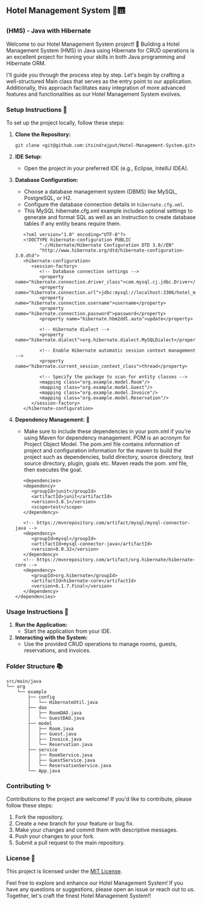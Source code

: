 ## Hotel Management System 🏬🛗

### (HMS) - Java with Hibernate

Welcome to our Hotel Management System project! 🎉 Building a Hotel Management System (HMS) in Java using Hibernate for CRUD operations is an excellent project for honing your skills in both Java programming and Hibernate ORM.

I'll guide you through the process step by step. Let's begin by crafting a well-structured Main class that serves as the entry point to our application. Additionally, this approach facilitates easy integration of more advanced features and functionalities as our Hotel Management System evolves.

### Setup Instructions 🚀

To set up the project locally, follow these steps:

1. **Clone the Repository:**

   ```
   git clone <git@github.com:itsindrajput/Hotel-Management-System.git>
   ```

2. **IDE Setup:**

   - Open the project in your preferred IDE (e.g., Eclipse, IntelliJ IDEA).

3. **Database Configuration:**

   - Choose a database management system (DBMS) like MySQL, PostgreSQL, or H2.
   - Configure the database connection details in `hibernate.cfg.xml`.
   - This MySQL hibernate.cfg.xml example includes optional settings to generate and format SQL as well as an instruction to create database tables if any entity beans require them.

   ```
      <?xml version="1.0" encoding="UTF-8"?>
      <!DOCTYPE hibernate-configuration PUBLIC
            "-//Hibernate/Hibernate Configuration DTD 3.0//EN"
            "http://www.hibernate.org/dtd/hibernate-configuration-3.0.dtd">
      <hibernate-configuration>
         <session-factory>
            <!-- Database connection settings -->
            <property name="hibernate.connection.driver_class">com.mysql.cj.jdbc.Driver</property>
            <property name="hibernate.connection.url">jdbc:mysql://localhost:3306/hotel_management</property>
            <property name="hibernate.connection.username">username</property>
            <property name="hibernate.connection.password">password</property>
            <property name="hibernate.hbm2ddl.auto">update</property>

            <!-- Hibernate dialect -->
            <property name="hibernate.dialect">org.hibernate.dialect.MySQLDialect</property>

            <!-- Enable Hibernate automatic session context management -->
            <property name="hibernate.current_session_context_class">thread</property>

            <!-- Specify the package to scan for entity classes -->
            <mapping class="org.example.model.Room"/>
            <mapping class="org.example.model.Guest"/>
            <mapping class="org.example.model.Invoice"/>
            <mapping class="org.example.model.Reservation"/>
         </session-factory>
      </hibernate-configuration>

   ```

4. **Dependency Management:** 🚗

   - Make sure to include these dependencies in your pom.xml if you're using Maven for dependency management.
     POM is an acronym for Project Object Model. The pom.xml file contains information of project and configuration information for the maven to build the project such as dependencies, build directory, source directory, test source directory, plugin, goals etc. Maven reads the pom. xml file, then executes the goal.

   ```
      <dependencies>
      <dependency>
         <groupId>junit</groupId>
         <artifactId>junit</artifactId>
         <version>3.8.1</version>
         <scope>test</scope>
      </dependency>

      <!-- https://mvnrepository.com/artifact/mysql/mysql-connector-java -->
      <dependency>
         <groupId>mysql</groupId>
         <artifactId>mysql-connector-java</artifactId>
         <version>8.0.32</version>
      </dependency>
      <!-- https://mvnrepository.com/artifact/org.hibernate/hibernate-core -->
      <dependency>
         <groupId>org.hibernate</groupId>
         <artifactId>hibernate-core</artifactId>
         <version>6.1.7.Final</version>
      </dependency>
   </dependencies>

   ```

### Usage Instructions 📘

1. **Run the Application:**
   - Start the application from your IDE.
2. **Interacting with the System:**
   - Use the provided CRUD operations to manage rooms, guests, reservations, and invoices.

### Folder Structure 📚

```
src/main/java
└── org
    └── example
        ├── config
        │   └── HibernateUtil.java
        ├── dao
        │   ├── RoomDAO.java
        │   └── GuestDAO.java
        ├── model
        │   ├── Room.java
        │   ├── Guest.java
        │   ├── Invoice.java
        │   └── Reservation.java
        ├── service
        │   ├── RoomService.java
        │   ├── GuestService.java
        │   └── ReservationService.java
        └── App.java

```

### Contributing ✨

Contributions to the project are welcome! If you'd like to contribute, please follow these steps:

1. Fork the repository.
2. Create a new branch for your feature or bug fix.
3. Make your changes and commit them with descriptive messages.
4. Push your changes to your fork.
5. Submit a pull request to the main repository.

### License 📜

This project is licensed under the [MIT License](LICENSE).

Feel free to explore and enhance our Hotel Management System! If you have any questions or suggestions, please open an issue or reach out to us. Together, let's craft the finest Hotel Management System!!
